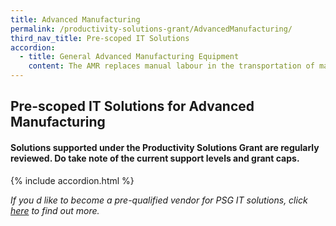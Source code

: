 ```yaml
---
title: Advanced Manufacturing
permalink: /productivity-solutions-grant/AdvancedManufacturing/
third_nav_title: Pre-scoped IT Solutions
accordion:
  - title: General Advanced Manufacturing Equipment
    content: The AMR replaces manual labour in the transportation of materials and semi/fully completed products around the factory floor during production process. As a collaborative robot for automated internal transportation, AMR comes with autonomous functions to identify obstacles and navigate around factory floor without need for markers or coming to a complete stop for an extended period. Grant support:80% of cost of equipment, up to $30,000 grantPurchase of pre-owned/used equipment not supportable<br/><br/><a href='/productivity-solutions-grant/detailedfiles/detailedfilesrow27' target='_blank' style='color:#037e8a'>Autonomous Mobile Robot</a><br/><br/><br/>A probing system consists of the following attached to CNC machining center:Work Piece Touch Probe: Work piece measurement/referencing Tool Setting Probe: Tool setting, length, radius, breakage detectionSoftware: Creates measurement program for probes on standard geometries and free-form surfaces, generates QC alerts and reportsImplementation: Equipment configuration, trainingGrant support: 80% of cost of probing system, up to $30,000 grant cap<br/><br/><a href='/productivity-solutions-grant/detailedfiles/detailedfilesrow92' target='_blank' style='color:#037e8a'>Probing System</a><br/><br/><br/>Vertical storage and retrieval system designed to save floor space, maximise vertical space for inventory storage and improve productivity for goods picking. The Carousel consists of carriers that rotate vertically and deliver stored inventory (e.g. spare parts, small parcels, electronic components) to the operator on the ground.Grant support: 80% of cost of equipment, up to $30,000 grant<br/><br/><a href='/productivity-solutions-grant/detailedfiles/detailedfilesrow166' target='_blank' style='color:#037e8a'>Vertical Carousel</a><br/>
---
```


## Pre-scoped IT Solutions for Advanced Manufacturing

#### Solutions supported under the Productivity Solutions Grant are regularly reviewed. Do take note of the current support levels and grant caps.

{% include accordion.html %}

*If you d like to become a pre-qualified vendor for PSG IT solutions, click <a target='_blank' href='https://www.imda.gov.sg/icmvendors' >here</a> to find out more.*

